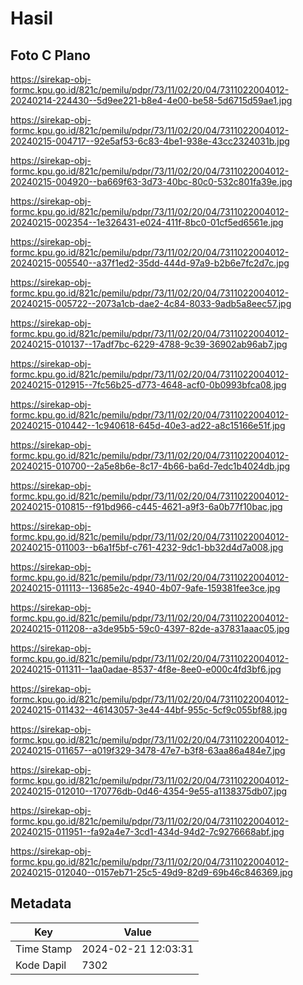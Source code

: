 # Hasil

## Foto C Plano

https://sirekap-obj-formc.kpu.go.id/821c/pemilu/pdpr/73/11/02/20/04/7311022004012-20240214-224430--5d9ee221-b8e4-4e00-be58-5d6715d59ae1.jpg

https://sirekap-obj-formc.kpu.go.id/821c/pemilu/pdpr/73/11/02/20/04/7311022004012-20240215-004717--92e5af53-6c83-4be1-938e-43cc2324031b.jpg

https://sirekap-obj-formc.kpu.go.id/821c/pemilu/pdpr/73/11/02/20/04/7311022004012-20240215-004920--ba669f63-3d73-40bc-80c0-532c801fa39e.jpg

https://sirekap-obj-formc.kpu.go.id/821c/pemilu/pdpr/73/11/02/20/04/7311022004012-20240215-002354--1e326431-e024-411f-8bc0-01cf5ed6561e.jpg

https://sirekap-obj-formc.kpu.go.id/821c/pemilu/pdpr/73/11/02/20/04/7311022004012-20240215-005540--a37f1ed2-35dd-444d-97a9-b2b6e7fc2d7c.jpg

https://sirekap-obj-formc.kpu.go.id/821c/pemilu/pdpr/73/11/02/20/04/7311022004012-20240215-005722--2073a1cb-dae2-4c84-8033-9adb5a8eec57.jpg

https://sirekap-obj-formc.kpu.go.id/821c/pemilu/pdpr/73/11/02/20/04/7311022004012-20240215-010137--17adf7bc-6229-4788-9c39-36902ab96ab7.jpg

https://sirekap-obj-formc.kpu.go.id/821c/pemilu/pdpr/73/11/02/20/04/7311022004012-20240215-012915--7fc56b25-d773-4648-acf0-0b0993bfca08.jpg

https://sirekap-obj-formc.kpu.go.id/821c/pemilu/pdpr/73/11/02/20/04/7311022004012-20240215-010442--1c940618-645d-40e3-ad22-a8c15166e51f.jpg

https://sirekap-obj-formc.kpu.go.id/821c/pemilu/pdpr/73/11/02/20/04/7311022004012-20240215-010700--2a5e8b6e-8c17-4b66-ba6d-7edc1b4024db.jpg

https://sirekap-obj-formc.kpu.go.id/821c/pemilu/pdpr/73/11/02/20/04/7311022004012-20240215-010815--f91bd966-c445-4621-a9f3-6a0b77f10bac.jpg

https://sirekap-obj-formc.kpu.go.id/821c/pemilu/pdpr/73/11/02/20/04/7311022004012-20240215-011003--b6a1f5bf-c761-4232-9dc1-bb32d4d7a008.jpg

https://sirekap-obj-formc.kpu.go.id/821c/pemilu/pdpr/73/11/02/20/04/7311022004012-20240215-011113--13685e2c-4940-4b07-9afe-159381fee3ce.jpg

https://sirekap-obj-formc.kpu.go.id/821c/pemilu/pdpr/73/11/02/20/04/7311022004012-20240215-011208--a3de95b5-59c0-4397-82de-a37831aaac05.jpg

https://sirekap-obj-formc.kpu.go.id/821c/pemilu/pdpr/73/11/02/20/04/7311022004012-20240215-011311--1aa0adae-8537-4f8e-8ee0-e000c4fd3bf6.jpg

https://sirekap-obj-formc.kpu.go.id/821c/pemilu/pdpr/73/11/02/20/04/7311022004012-20240215-011432--46143057-3e44-44bf-955c-5cf9c055bf88.jpg

https://sirekap-obj-formc.kpu.go.id/821c/pemilu/pdpr/73/11/02/20/04/7311022004012-20240215-011657--a019f329-3478-47e7-b3f8-63aa86a484e7.jpg

https://sirekap-obj-formc.kpu.go.id/821c/pemilu/pdpr/73/11/02/20/04/7311022004012-20240215-012010--170776db-0d46-4354-9e55-a1138375db07.jpg

https://sirekap-obj-formc.kpu.go.id/821c/pemilu/pdpr/73/11/02/20/04/7311022004012-20240215-011951--fa92a4e7-3cd1-434d-94d2-7c9276668abf.jpg

https://sirekap-obj-formc.kpu.go.id/821c/pemilu/pdpr/73/11/02/20/04/7311022004012-20240215-012040--0157eb71-25c5-49d9-82d9-69b46c846369.jpg


## Metadata

| Key        | Value               |
| ---------- | ------------------- |
| Time Stamp | 2024-02-21 12:03:31 |
| Kode Dapil | 7302                |



